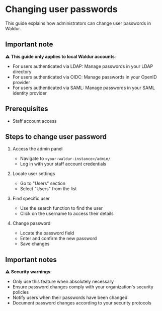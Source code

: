 # Changing user passwords

This guide explains how administrators can change user passwords in Waldur.

## Important note

⚠️ **This guide only applies to local Waldur accounts**:

- For users authenticated via LDAP: Manage passwords in your LDAP directory
- For users authenticated via OIDC: Manage passwords in your OpenID provider
- For users authenticated via SAML: Manage passwords in your SAML identity provider

## Prerequisites

- Staff account access

## Steps to change user password

1. Access the admin panel
   - Navigate to `<your-waldur-instance>/admin/`
   - Log in with your staff account credentials

2. Locate user settings
   - Go to "Users" section
   - Select "Users" from the list

3. Find specific user
   - Use the search function to find the user
   - Click on the username to access their details

4. Change password
   - Locate the password field
   - Enter and confirm the new password
   - Save changes

## Important notes

⚠️ **Security warnings**:

- Only use this feature when absolutely necessary
- Ensure password changes comply with your organization's security policies
- Notify users when their passwords have been changed
- Document password changes according to your security protocols
